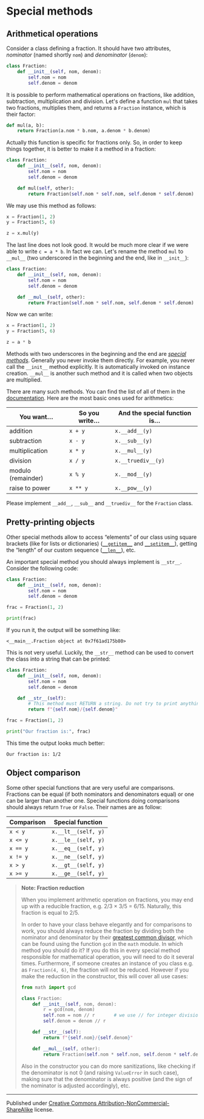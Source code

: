 # Special methods

## Arithmetical operations

Consider a class defining a fraction. It should have two attributes, *nominator* (named shortly `nom`) and *denominator* (`denom`):

```python
class Fraction:
    def __init__(self, nom, denom):
        self.nom = nom
        self.denom = denom
```

It is possible to perform mathematical operations on fractions, like addition, subtraction, multiplication and division. Let's define a function `mul` that takes two fractions, multiplies them, and returns a `Fraction` instance, which is their factor:

```python
def mul(a, b):
    return Fraction(a.nom * b.nom, a.denom * b.denom)
```

Actually this function is specific for fractions only. So, in order to keep things together, it is better to make it a method in a fraction:

```python
class Fraction:
    def __init__(self, nom, denom):
        self.nom = nom
        self.denom = denom

    def mul(self, other):
        return Fraction(self.nom * self.nom, self.denom * self.denom)
```

We may use this method as follows:

```python
x = Fraction(1, 2)
y = Fraction(5, 6)

z = x.mul(y)
```

The last line does not look good. It would be much more clear if we were able to write `c = a * b`. In fact we can. Let's rename the method `mul` to `__mul__` (two underscored in the beginning and the end, like in `__init__`):

```python
class Fraction:
    def __init__(self, nom, denom):
        self.nom = nom
        self.denom = denom

    def __mul__(self, other):
        return Fraction(self.nom * self.nom, self.denom * self.denom)
```

Now we can write:


```python
x = Fraction(1, 2)
y = Fraction(5, 6)

z = a * b
```

Methods with two underscores in the beginning and the end are [*special methods*](https://diveintopython3.net/special-method-names.html). Generally you never invoke them directly. For example, you never call the `__init__` method explicitly. It is automatically invoked on instance creation. `__mul__` is another such method and it is called when two objects are multiplied.

There are many such methods. You can find the list of all of them in the [documentation](https://docs.python.org/3/reference/datamodel.html#special-method-names). Here are the most basic ones used for arithmetics:

| You want…          | So you write… | And the special function is… |
| ------------------ | ------------- | ---------------------------- |
| addition           | `x + y`       | `x.__add__(y)`               |
| subtraction        | `x - y`       | `x.__sub__(y)`               |
| multiplication     | `x * y`       | `x.__mul__(y)`               |
| division           | `x / y`       | `x.__truediv__(y)`           |
| modulo (remainder) | `x % y`       | `x.__mod__(y)`               |
| raise to power     | `x ** y`      | `x.__pow__(y)`               |

Please implement `__add__`, `__sub__` and `__truediv__` for the `Fraction` class.


## Pretty-printing objects

Other special methods allow to access “elements” of our class using square brackets (like for lists or dictionaries) ([`__getitem__`](https://docs.python.org/3/reference/datamodel.html#object.__getitem__) and [`__setitem__`](https://docs.python.org/3/reference/datamodel.html#object.__setitem__)), getting the “length” of our custom sequence ([`__len__`](https://docs.python.org/3/reference/datamodel.html#object.__len__)), etc.

An important special method you should always implement is `__str__`. Consider the following code:

```python
class Fraction:
    def __init__(self, nom, denom):
        self.nom = nom
        self.denom = denom

frac = Fraction(1, 2)

print(frac)
```

If you run it, the output will be something like:

```
<__main__.Fraction object at 0x7f61ad175b80>
```

This is not very useful. Luckily, the `__str__` method can be used to convert the class into a string that can be printed:

```python
class Fraction:
    def __init__(self, nom, denom):
        self.nom = nom
        self.denom = denom

    def __str__(self):
        # This method must RETURN a string. Do not try to print anything!
        return f"{self.nom}/{self.denom}"

frac = Fraction(1, 2)

print("Our fraction is:", frac)
```

This time the output looks much better:

```
Our fraction is: 1/2
```

## Object comparison

Some other special functions that are very useful are comparisons. Fractions can be equal (if both nominators and denominators equal) or one can be larger than another one. Special functions doing comparisons should always return `True` or `False`. Their names are as follow:

| Comparison | Special function    |
| ---------- | ------------------- |
| `x < y`    | `x.__lt__(self, y)` |
| `x <= y`   | `x.__le__(self, y)` |
| `x == y`   | `x.__eq__(self, y)` |
| `x != y`   | `x.__ne__(self, y)` |
| `x > y`    | `x.__gt__(self, y)` |
| `x >= y`   | `x.__ge__(self, y)` |



> **Note: Fraction reduction**
>
> When you implement arithmetic operation on fractions, you may end up with a reducible fraction, e.g. 2/3 × 3/5 = 6/15. Naturally, this fraction is equal to 2/5.
>
> In order to have your class behave elegantly and for comparisons to work, you should always reduce the fraction by dividing both the nominator and denominator by their [greatest common divisor](https://en.wikipedia.org/wiki/Greatest_common_divisor), which can be found using the function `gcd` in the `math` module. In which method you should do it? If you do this in every special method responsible for mathematical operation, you will need to do it several times. Furthermore, if someone creates an instance of you class e.g. as `Fraction(4, 6)`, the fraction will not be reduced. However if you make the reduction in the constructor, this will cover all use cases:
>
> ```python
> from math import gcd
>
> class Fraction:
>     def __init__(self, nom, denom):
>         r = gcd(nom, denom)
>         self.nom = nom // r       # we use // for integer division
>         self.denom = denom // r
>
>     def __str__(self):
>         return f"{self.nom}/{self.denom}"
>
>     def __mul__(self, other):
>         return Fraction(self.nom * self.nom, self.denom * self.denom)
> ```
>
> Also in the constructor you can do more sanitizations, like checking if the denominator is not 0 (and raising `ValueError` in such case), making sure that the denominator is always positive (and the sign of the nominator is adjusted accordingly), etc.




<hr />

Published under [Creative Commons Attribution-NonCommercial-ShareAlike](https://creativecommons.org/licenses/by-nc-sa/4.0/) license.